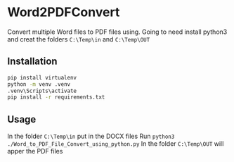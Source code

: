 # Word2PDFConvert  
Convert multiple Word files to PDF files using.
Going to need install python3 and creat the folders `C:\Temp\in` and `C:\Temp\OUT` 
## Installation
```bash
pip install virtualenv
python -m venv .venv
.venv\Scripts\activate
pip install -r requirements.txt
```
## Usage
In the folder `C:\Temp\in` put in the DOCX files 
Run `python3 ./Word_to_PDF_File_Convert_using_python.py` 
In the folder `C:\Temp\OUT` will apper the PDF files 

